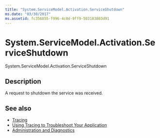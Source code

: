 ```yaml
---
title: "System.ServiceModel.Activation.ServiceShutdown"
ms.date: "03/30/2017"
ms.assetid: fc356855-f996-4c0d-9ff9-503103803d91
---
```

# System.ServiceModel.Activation.ServiceShutdown
System.ServiceModel.Activation.ServiceShutdown  
  
## Description  
 A request to shutdown the service was received.  
  
## See also

- [Tracing](../../../../../docs/framework/wcf/diagnostics/tracing/index.md)
- [Using Tracing to Troubleshoot Your Application](../../../../../docs/framework/wcf/diagnostics/tracing/using-tracing-to-troubleshoot-your-application.md)
- [Administration and Diagnostics](../../../../../docs/framework/wcf/diagnostics/index.md)
